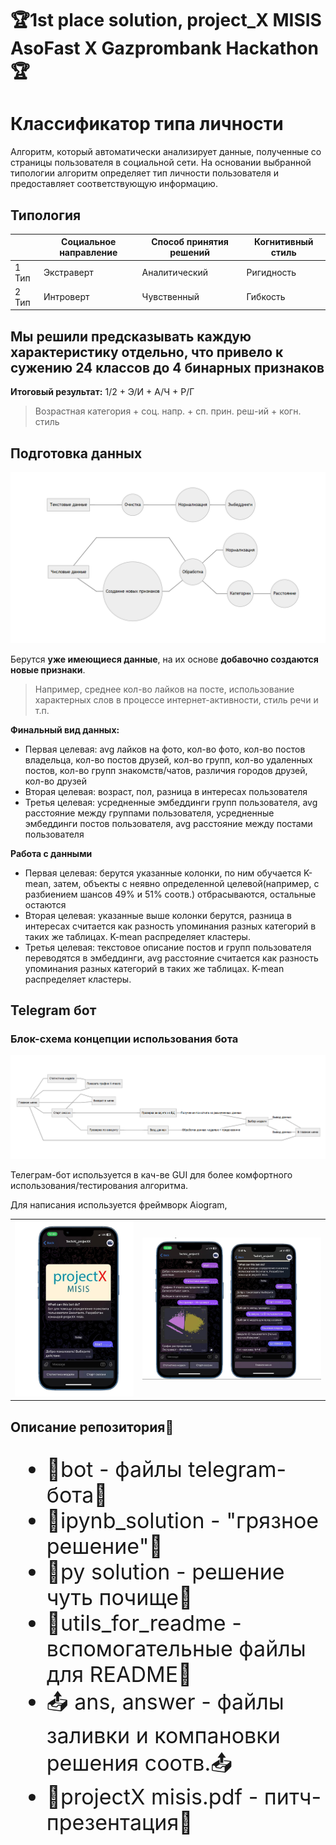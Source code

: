 <!DOCTYPE html>
<html>

<head>
  <meta charset="utf-8">
  <meta name="viewport" content="width=device-width, initial-scale=1.0">
  <h1>🏆1st place solution, project_X MISIS AsoFast X Gazprombank Hackathon🏆</h1>
  <link rel="stylesheet" href="https://stackedit.io/style.css" />
</head>

<body class="stackedit">
  <div class="stackedit__html"><h1 id="классификатор-типа-личности">Классификатор типа личности</h1>
<p>Алгоритм, который автоматически анализирует данные, полученные со страницы пользователя в социальной сети. На основании выбранной типологии алгоритм определяет тип личности пользователя и предоставляет соответствующую информацию.</p>
<h2 id="типология">Типология</h2>

<table>
<thead>
<tr>
<th></th>
<th>Социальное направление</th>
<th>Способ принятия решений</th>
<th>Когнитивный стиль</th>
</tr>
</thead>
<tbody>
<tr>
<td>1 Тип</td>
<td>Экстраверт</td>
<td>Аналитический</td>
<td>Ригидность</td>
</tr>
<tr>
<td>2 Тип</td>
<td>Интроверт</td>
<td>Чувственный</td>
<td>Гибкость</td>
</tr>
</tbody>
</table>
<h2>Мы решили предсказывать каждую характеристику отдельно, что привело к сужению 24 классов до 4 бинарных признаков</h2>

<p><strong>Итоговый результат:</strong> 1/2 + Э/И + А/Ч + Р/Г</p>
<blockquote>
<p>Возрастная категория + соц. напр. + сп. прин. реш-ий + когн. стиль</p>
</blockquote>
<h2 id="подготовка-данных">Подготовка данных</h2>
<img  src="https://github.com/SoberSinceToday/AI_Hack_AsoFast_Gazprombank/blob/d64b9cd74eb1108232c55ec52a4698c2ea78bc0a/utils_for_readme/image3.png"/>
<p>Берутся <strong>уже имеющиеся данные</strong>, на их основе <strong>добавочно создаются новые признаки</strong>.</p>
<blockquote>
<p>Например, среднее кол-во лайков на посте, использование характерных слов в процессе интернет-активности, стиль речи и т.п.</p>
</blockquote>
<p><strong>Финальный вид данных:</strong></p>
<ul>
<li>Первая целевая:  avg лайков на фото, кол-во фото, кол-во постов владельца, кол-во постов друзей, кол-во групп, кол-во удаленных постов, кол-во групп знакомств/чатов, различия городов друзей, кол-во друзей</li>
<li>Вторая целевая: возраст, пол, разница в интересах пользователя</li>
<li>Третья целевая: усредненные эмбеддинги групп пользователя, avg расстояние между группами пользователя, усредненные эмбеддинги постов пользователя, avg расстояние между постами пользователя</li>
</ul>
<p><strong>Работа с данными</strong></p>
<ul>
<li>Первая целевая: берутся указанные колонки, по ним обучается K-mean, затем, объекты с неявно определенной целевой(например, с разбиением шансов 49% и 51% соотв.) отбрасываются, остальные остаются</li>
<li>Вторая целевая: указанные выше колонки берутся, разница в интересах считается как разность упоминания разных категорий в таких же таблицах. K-mean распределяет кластеры.</li>
<li>Третья целевая: текстовое описание постов и групп пользователя переводятся в эмбеддинги, avg расстояние считается как разность упоминания разных категорий в таких же таблицах. K-mean распределяет кластеры.</li>
</ul>
<h2 id="telegram-бот">Telegram бот</h2>
<h3 id="блок-схема-концепции-использования-бота">Блок-схема концепции использования бота</h3>
<img  src="https://github.com/SoberSinceToday/AI_Hack_AsoFast_Gazprombank/blob/d64b9cd74eb1108232c55ec52a4698c2ea78bc0a/utils_for_readme/image4.png"/>
<p>Телеграм-бот используется в кач-ве GUI для более комфортного использования/тестирования алгоритма.</p>
<p>Для написания используется фреймворк Aiogram,</p>
<table>
    <tr>
        <td><img src="https://raw.githubusercontent.com/SoberSinceToday/AI_Hack_AsoFast_Gazprombank/main/utils_for_readme/image.png"/></td>
        <td><img src="https://raw.githubusercontent.com/SoberSinceToday/AI_Hack_AsoFast_Gazprombank/main/utils_for_readme/image2.png"/></td>
    </tr>
</table>
</div>

<h2>Описание репозитория🥕</h2>


<body>
    <ul style="font-size: 34px;">
        <li>🤖bot - файлы telegram-бота🤖</li>
        <li>💩ipynb_solution - "грязное решение"💩</li>
        <li>🧽py solution - решение чуть почище🧽</li>
        <li>🔧utils_for_readme - вспомогательные файлы для README🔧</li>
        <li>📤 ans, answer - файлы заливки и компановки решения соотв.📤</li>
        <li>🎤projectX misis.pdf - питч-презентация🎤</li>
    </ul>
</body>
</body>
</html>
